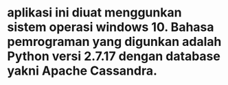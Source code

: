# aplikasi ini diuat menggunkan sistem operasi windows 10. Bahasa pemrograman yang digunkan adalah Python versi 2.7.17 dengan database yakni Apache Cassandra.
